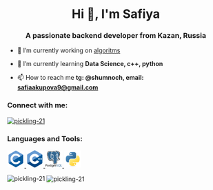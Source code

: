 <h1 align="center">Hi 👋, I'm Safiya</h1>
<h3 align="center">A passionate backend developer from Kazan, Russia</h3>

- 🔭 I’m currently working on [algoritms](git@github.com:pickling-21/algorithms.git)

- 🌱 I’m currently learning **Data Science, c++, python**

- 📫 How to reach me **tg: @shumnoch, email: safiaakupova9@gmail.com**

<h3 align="left">Connect with me:</h3>
<p align="left">
<a href="https://www.leetcode.com/pickling-21" target="blank"><img align="center" src="https://raw.githubusercontent.com/rahuldkjain/github-profile-readme-generator/master/src/images/icons/Social/leet-code.svg" alt="pickling-21" height="30" width="40" /></a>
</p>

<h3 align="left">Languages and Tools:</h3>
<p align="left"> <a href="https://www.cprogramming.com/" target="_blank" rel="noreferrer"> <img src="https://raw.githubusercontent.com/devicons/devicon/master/icons/c/c-original.svg" alt="c" width="40" height="40"/> </a> <a href="https://www.w3schools.com/cpp/" target="_blank" rel="noreferrer"> <img src="https://raw.githubusercontent.com/devicons/devicon/master/icons/cplusplus/cplusplus-original.svg" alt="cplusplus" width="40" height="40"/> </a> <a href="https://www.postgresql.org" target="_blank" rel="noreferrer"> <img src="https://raw.githubusercontent.com/devicons/devicon/master/icons/postgresql/postgresql-original-wordmark.svg" alt="postgresql" width="40" height="40"/> </a> <a href="https://www.python.org" target="_blank" rel="noreferrer"> <img src="https://raw.githubusercontent.com/devicons/devicon/master/icons/python/python-original.svg" alt="python" width="40" height="40"/> </a> </p>


<p><img align="left" src="https://github-readme-stats.vercel.app/api/top-langs?username=pickling-21&show_icons=true&theme=merko&locale=en&layout=compact" alt="pickling-21" /></p>


<p>&nbsp;<img align="center" src="https://github-readme-stats.vercel.app/api?username=pickling-21&show_icons=true&theme=merko&locale=en" alt="pickling-21" /></p>

